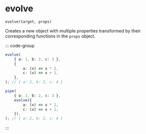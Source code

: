 # evolve

`evolve(target, props)`

Creates a new object with multiple properties transformed by their corresponding functions in the `props` object.

::: code-group

```ts [data-first]
evolve(
    { a: 1, b: 2, c: 3 },
    {
        a: (x) => x * 2,
        c: (x) => x + 1,
    },
); // { a: 2, b: 2, c: 4 }
```

```ts [data-last]
pipe(
    { a: 1, b: 2, c: 3 },
    evolve({
        a: (x) => x * 2,
        c: (x) => x + 1,
    }),
); // { a: 2, b: 2, c: 4 }
```

:::
